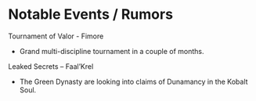 # Notable Events / Rumors
Tournament of Valor - Fimore
- Grand multi-discipline tournament in a couple of months.

Leaked Secrets – Faal’Krel
- The Green Dynasty are looking into claims of Dunamancy in the Kobalt Soul.
